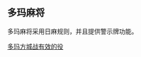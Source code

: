 ## 多玛麻将
<UnderConstruction />

多玛麻将采用日麻规则，并且提供警示牌功能。

[多玛方城战有效的役](http://act.ff.sdo.com/project/190624goldsaucer/doman/index.html)
